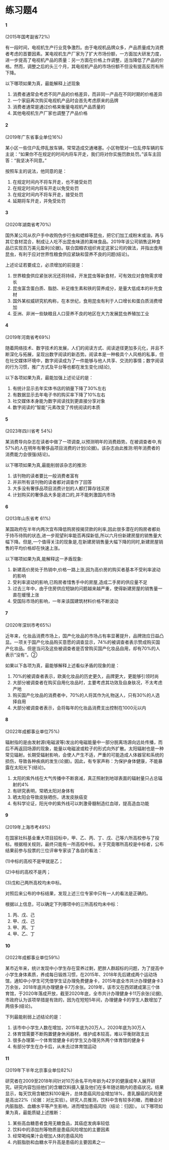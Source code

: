 # 练习题4

#### 1

(2015年国考副省72%)

有一段时间，电视机生产行业竞争激烈。由于电视机品牌众多，产品质量成为消费者考虑的首要因素。某电视机生产厂家为了扩大市场份额，一方面加大研发力度，进一步提高了电视机产品的质量：另一方面在价格上作调整，适当降低了产品的价格。然而，调整之后的头三个月，其电视机产品的市场份额不但没有提高反而有所下降。

以下哪项如果为真，最能解释上述现象

  1. 消费者通常会考虑不同产品的价格差异，而非同一产品在不同时期的价格差异
  2. 一个家庭再次购买电视机产品时会首先考虑原来的品牌
  3. 消费者通常是通过价格来衡量电视机产品质量的
  4. 其他电视机生产厂家也调整了产品价格



#### 2

(2019年广东省事业单位16%)

某小区一些住户乱停乱放车辆，常常造成交通堵塞。小区物管对一位乱停车辆的车主说：“如果你不在规定的时间内将车开走，我们将对你实施罚款处罚。”该车主回答：“我坚决不同意。”

按照车主的说法，他同意的是：

  1. 在规定时间内不将车开走，也不接受处罚
  2. 在规定时间内将车开走以免受处罚
  3. 在规定时间内不将车开走，接受处罚
  4. 延期将车开走，并免受处罚



#### 3

(2020年湖南省考70%)

国外某公司从农户手中收购伪步行虫和蟋蟀等昆虫，把它们加工成粉末或油，再与其它食材混合，制成让人吃不出昆虫味道的美味食品。2019年该公司销售这种食品已实现百万美元盈利(论据)。联合国粮农组织肯定这家公司的做法，并指出食用昆虫，有利于应对世界性粮食供应紧缺和营养不良的问题(结论)。

上述论证若要成立，必须增加的前提是：

  1. 世界粮食供应紧张状况还将持续，开发昆虫等新食材，可有效应对食物需求增长
  2. 昆虫富含蛋白质、脂肪、补足维生素和铁的营养成分，是量大低成本的补充食材
  3. 国外某权威研究机构称，在本世纪，食用昆虫有利于人口增长和蛋白质消费增加
  4. 亚洲、非洲一些缺粮且人口营养不良的地区在大力发展昆虫养殖加工业



#### 4

(2019年河南省考69%)

随着网络技术、数字技术的发展，人们的阅读方式、阅读途径更加多元化，并且不断深化与拓展，呈现出数字阅读的新态势。阅读本是一种极具个人风格的私事，但在社交媒体环境中，数字阅读成为了一件能够与他人共享、交流的事情；数字阅读的行为习惯，推广方式及平台等也都在发生变化(结论),

以下各项如果为真，最能加强上述论证的是：

  1. 有统计显示去年实体书店的销量下降了30%左右
  2. 有数据显示去年电子书的购买率下降了10%左右
  3. 社交媒体本身能为数字阅读找到更直接分享对象
  4. 数字阅读的“智能”元素改变了传统阅读的本质



#### 5

(2023年四川省考 54%)

某消费导向杂志在读者中做了一项调查,以预测明年的消费趋势。在被调查者中,有57%的人在明年有奢侈品项目消费的计划(论据)。该杂志由此推测:明年消费者的消费能力会很强(结论)。

以下哪项如果为真,最能削弱该杂志的推测:

  1. 该刊物的读者要比一般消费者富有
  2. 并非所有该刊物的读者都对调查作了回答
  3. 大多没有奢侈品项目消费计划的人都打算存钱买房
  4. 计划购买的奢侈品大多是进口的,并不能刺激国内市场



#### 6

(2013年山东省考 61%)

某国政府在半年内两次宜布降低购房按揭贷款的利率,因此很多潜在的购房者都处于持币待购的状态,进一步观望利率能否再探新低,所以六月份新建房屋的销售量大幅下降。但是,一个值得关注的现象是,在新建房销售量大幅下降的同时,新建房屋销售的平均价格却在快速上涨。

以下哪项如果为真,能解释这一矛盾现象:

  1. 新建高价房处于热销中,价格一路上涨,因为高价房的购买者基本不受利率波动的影响
  2. 受利率波动的影响,已购房者惜售手中的房屋,造成二手房的供应量不足
  3. 过去三年中，由于住房供应短缺的问题越来越严重，使得新建房屋的销售量一直在缓慢上涨
  4. 受国际市场的影响，一年来该国建筑材料价格不断波动



#### 7

(2020年深圳市考65%)

近年来，化妆品消费市场上，国产化妆品的市场占有率显著提升，品牌效应日益凸显。一项关于国产化妆品购买意愿的调查显示，74%的被调查者表示赞成购买国产化妆品。但是当问及这些被调查者是否曾购买国产化妆品自用，却有70%的人表示“没有”。②

如果以下各项为真，最能够解释上述看似矛盾的现象的是：

  1. 70%的被调查者表示，欧美化妆品的历史更久，品牌更大，更能够引领时尚
  2. 大部分被调查者在购买自用化妆品时，主要考虑其功效及自身肤况，不太考虑产地
  3. 购买国产化妆品的消费者中，70%的人将其作为礼物送人，只有30%的人选择自用
  4. 大部分被调查者表示，会将每年的化妆品消费支出控制在1000元以内



#### 8

(2022年成都事业单位75%)

辐射指的是由发射源(电磁波等)发出的电磁能量中一部分脱离场源向远处传播，而后不再返回场源的现象，能量以电磁波或粒子的形式向外扩散。太阳辐射也是一种常见辐射。长期受辐射影响，会使人产生不适，严重的可能造成人体器官和系统的损伤，导致各种疾病的发生(论据)。因此，有专家声称：为保护身体健康，不能暴露在太阳光下(结论)。

  1. 太阳的紫外线在大气传播中不断衰减，真正照射到地球表面的辐射量只占总辐射的4%
  2. 有研究表明，常晒太阳对身体有
  3. 晒太阳会导致皮肤晒伤，诱发皮肤癌变
  4. 有科学论证，阳光中的紫外线可以刺激骨髓制造红血球，提高造血功能



#### 9

(2019年上海市考49%)

在国家社科基金重大项目招标中，甲、乙、丙、丁、戊、己等六所高校参与了投标。根据相关规则，最终只能有一所高校中标。关于究竟哪所高校是中标者，公布结果前参与投票的三位评审专家谈了各自的看法：

(1)中标的高校不是甲就是乙；

(2)中标的高校不是丙；

(3)戊和己两所高校均未中标。

对照后来公布的中标结果，发现上述三位专家中只有一人的看法是正确的。

根据以上信息，可以确定下列哪项中的三所高校均未中标：

  1. 丙、戊、己
  2. 甲、戊、己
  3. 甲、丙、丁
  4. 甲、乙、丁



#### 10

(2022年成都事业单位59%)

某市近年来，统计发现中小学生存在营养过剩，肥胖人群超标的问题，为了提高中小学生身体素质，养成每日锻炼习惯，在2015年、2018年先后建成两个运动场馆，通知中小学生可凭借学生证办理免费健身卡，2015年底全市共计办理健身卡3万余张，2018年底共办理健身卡7万余张。2019年，该市又在西郊建成第三个体育馆，于2020年落成开放，截至2020年底，全市共计办理健身卡11万余张(论据),市政府认为该项举措是有效的，因为在短短5年间，办理健身卡的学生人数增加了两倍多(结论)。

下列最能削弱上述结论的是：

  1. 该市中小学生人数在增加，2015年底为20万人，2020年底为30万人
  2. 体育馆需要不断购置健身休闲器材，维护成本较高，难以平衡财政支出
  3. 很多办理第一个体育馆健身卡的学生又办理另外两个体育馆的健身卡
  4. 有部分学生在办卡后，从未去过体育馆运动



#### 11

(2019年下半年北京事业单位82%)

研究者在2009至2018年间针对10万余名平均年龄为42岁的健康成年人展开研究。研究内容包括他们的含糖饮料摄入量及他们在多年随访期内的患癌状况。结果显示，每天饮用含糖饮料100毫升，总体患癌风险会增加18%，患乳腺癌的风险更是高出22%（论据：对比实验）。研究人员推测，饮料中含有较多的糖，而糖会对内脏脂肪、血糖水平等产生影响，进而增加患癌风险（结论：归因）。
以下哪项如果为真，最能质疑上述推断：

  1. 某些高血糖患者食用无糖食品，其癌症发病率较低
  2. 饮料中的添加剂等物质是患癌风险增加的主要因素
  3. 经常喝纯果汁会增加人体的患癌风险
  4. 内脏脂肪和血糖水平升高是患癌的主要因素之一


